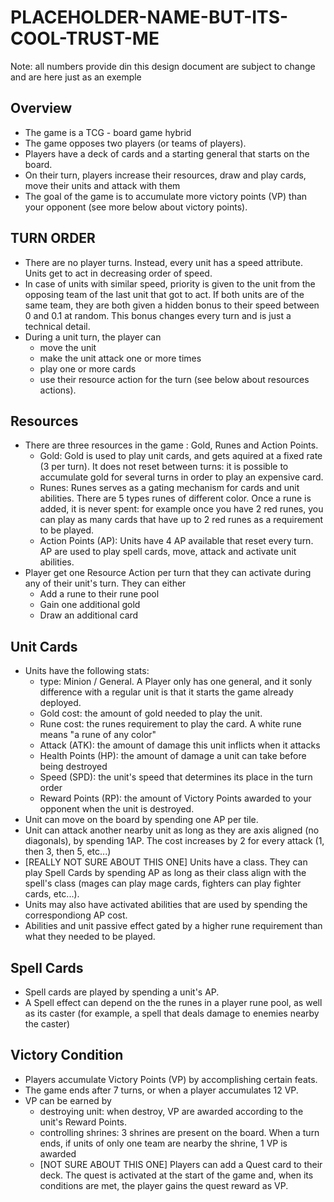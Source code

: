 # PLACEHOLDER-NAME-BUT-ITS-COOL-TRUST-ME

Note: all numbers provide din this design document  are subject to change and are here just as an exemple

## Overview

- The game is a TCG - board game hybrid
- The game opposes two players (or teams of players).
- Players have a deck of cards and a starting general that starts on the board.
- On their turn, players increase their resources, draw and play cards, move their units and attack with them
- The goal of the game is to accumulate more victory points (VP) than your opponent (see more below about victory points).

## TURN ORDER
- There are no player turns. Instead, every unit has a speed attribute. Units get to act in decreasing order of speed.
- In case of units with similar speed, priority is given to the unit from the opposing team of the last unit that got to act. If both units are of the same team, they are both given a hidden bonus to their speed between 0 and 0.1 at random. This bonus changes every turn and is just a technical detail.
- During a unit turn, the player can
    - move the unit
    - make the unit attack one or more times
    - play one or more cards
    - use their resource action for the turn (see below about resources actions).

## Resources
- There are three resources in the game : Gold, Runes and Action Points.
    - Gold: Gold is used to play unit cards, and gets aquired at a fixed rate (3 per turn). It does not reset between turns: it is possible to accumulate gold for several turns in order to play an expensive card.
    - Runes: Runes serves as a gating mechanism for cards and unit abilities. There are 5 types runes of different color. Once a rune is added, it is never spent: for example once you have 2 red runes, you can play as many cards that have up to 2 red runes as a requirement to be played.
    - Action Points (AP): Units have 4 AP available that reset every turn. AP are used to play spell cards, move, attack and activate unit 
    abilities.
- Player get one Resource Action per turn that they can activate during any of their unit's turn. They can either
    - Add a rune to their rune pool
    - Gain one additional gold
    - Draw an additional card

## Unit Cards
- Units have the following stats: 
    - type: Minion / General. A Player only has one general, and it sonly difference with a regular unit is that it starts the game already deployed.
    - Gold cost: the amount of gold needed to play the unit.
    - Rune cost: the runes requirement to play the card. A white rune means "a rune of any color"
    - Attack (ATK): the amount of damage this unit inflicts when it attacks
    - Health Points (HP): the amount of damage a unit can take before being destroyed
    - Speed (SPD): the unit's speed that determines its place in the turn order
    - Reward Points (RP): the amount of Victory Points awarded to your opponent when the unit is destroyed.
- Unit can move on the board by spending one AP per tile.
- Unit can attack another nearby unit as long as they are axis aligned (no diagonals), by spending 1AP. The cost increases by 2 for every attack (1, then 3, then 5, etc...)
- [REALLY NOT SURE ABOUT THIS ONE] Units have a class. They can play Spell Cards by spending AP as long as their class align with the spell's class (mages can play mage cards, fighters can play fighter cards, etc...).
- Units may also have activated abilities that are used by spending the correspondiong AP cost. 
- Abilities and unit passive effect gated by a higher rune requirement than what they needed to be played.


## Spell Cards
- Spell cards are played by spending a unit's AP.
- A Spell effect can depend on the the runes in a player rune pool, as well as its caster (for example, a spell that deals damage to enemies nearby the caster)

## Victory Condition
- Players accumulate Victory Points (VP) by accomplishing certain feats.
- The game ends after 7 turns, or when a player accumulates 12 VP.
- VP can be earned by
    - destroying unit: when destroy, VP are awarded according to the unit's Reward Points.
    - controlling shrines: 3 shrines are present on the board. When a turn ends, if units of only one team are nearby the shrine, 1 VP is awarded
    - [NOT SURE ABOUT THIS ONE] Players can add a Quest card to their deck. The quest is activated at the start of the game and, when its conditions are met, the player gains the quest reward as VP.